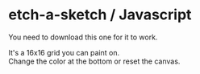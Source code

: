 # etch-a-sketch / Javascript

You need to download this one for it to work.

It's a 16x16 grid you can paint on.<br />
Change the color at the bottom or reset the canvas.
